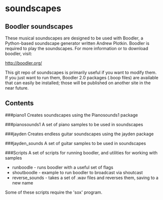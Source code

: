 # soundscapes
## Boodler soundscapes

These musical soundscapes are designed to be used with Boodler, a Python-based soundscape generator written Andrew Plotkin. Boodler is required to play the soundscapes. For more information or to download boodler, visit:

http://boodler.org/

This git repo of soundscapes is primarily useful if you want to modify them. If you just want to run them, Boodler 2.0 packages (.boop files) are available that can easily be installed; those will be published on another site in the near future.

## Contents

###piano1
Creates soundscapes using the Pianosounds1 package

###pianosounds1
A set of piano samples to be used in soundscapes

###jayden
Creates endless guitar soundscapes using the jayden package

###jayden_sounds
A set of guitar samples to be used in soundscapes

###Scripts
A set of scripts for running boodler, and utilities for working with samples

* runboodle - runs boodler with a useful set of flags
* shoutboodle - example to run boodler to broadcast via shoutcast
* reverse_sounds - takes a set of .wav files and reverses them, saving to a new name

Some of these scripts require the 'sox' program.
